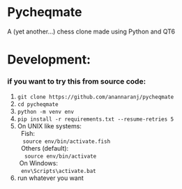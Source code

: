 # Pycheqmate

A (yet another...) chess clone made using Python and QT6 

# Development:
### if you want to try this from source code:
1. `git clone https://github.com/anannaranj/pycheqmate`
2. `cd pycheqmate`
3. `python -m venv env`
4. `pip install -r requirements.txt --resume-retries 5`
5. On UNIX like systems:  
&nbsp;&nbsp;Fish:  
&nbsp;&nbsp;&nbsp;`source env/bin/activate.fish`  
&nbsp;&nbsp;Others (default):  
&nbsp;&nbsp;&nbsp; `source env/bin/activate`  
&nbsp;On Windows:  
&nbsp;&nbsp;`env\Scripts\activate.bat`
6. run whatever you want
